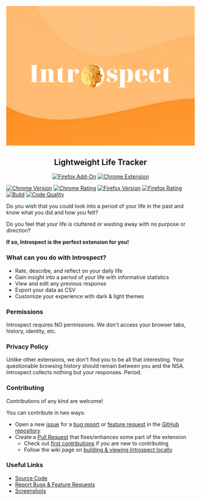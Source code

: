 <p align="center">
<img alt="Banner" src="https://raw.githubusercontent.com/YashTotale/introspect/main/static/banners/banner920.png">
</p>

<h2 align="center">Lightweight Life Tracker</h2>

<p align="center">
<a href="https://addons.mozilla.org/en-US/firefox/addon/introspect/"><img alt="Firefox Add-On" src="https://discourse-prod-uploads-81679984178418.s3.dualstack.us-west-2.amazonaws.com/original/3X/c/0/c03e12b8fae82e431eabaf0f6e250bfc78504182.png"></a>
<a href="https://chrome.google.com/webstore/detail/introspect/bbdoepdgmnjbcgmhgkfmnfcomjjoepcp"><img alt="Chrome Extension" src="https://storage.googleapis.com/chrome-gcs-uploader.appspot.com/image/WlD8wC6g8khYWPJUsQceQkhXSlv1/UV4C4ybeBTsZt43U4xis.png"></a>
</p>

<p>
<a href="https://chrome.google.com/webstore/detail/introspect/bbdoepdgmnjbcgmhgkfmnfcomjjoepcp"><img src="https://img.shields.io/chrome-web-store/v/bbdoepdgmnjbcgmhgkfmnfcomjjoepcp?logo=google-chrome&logoColor=FFFFFF&labelColor=000000&label=Version&style=flat-square" alt="Chrome Version"></a>
<a href="https://chrome.google.com/webstore/detail/introspect/bbdoepdgmnjbcgmhgkfmnfcomjjoepcp/reviews"><img src="https://img.shields.io/chrome-web-store/rating/bbdoepdgmnjbcgmhgkfmnfcomjjoepcp?logo=google-chrome&logoColor=FFFFFF&labelColor=000000&label=Rating&style=flat-square" alt="Chrome Rating"></a>
<a href="https://addons.mozilla.org/en-US/firefox/addon/introspect/"><img src="https://img.shields.io/amo/v/introspect?logo=firefox-browser&logoColor=FFFFFF&labelColor=000000&label=Version&style=flat-square" alt="Firefox Version"></a>
<a href="https://addons.mozilla.org/en-US/firefox/addon/introspect/"><img src="https://img.shields.io/amo/rating/introspect?logo=firefox-browser&logoColor=FFFFFF&labelColor=000000&label=Rating&style=flat-square" alt="Firefox Rating"></a>
<a href="https://github.com/YashTotale/introspect/actions?query=workflow%3A%22Node+CI%22"><img src="https://img.shields.io/github/workflow/status/YashTotale/introspect/Node%20CI?logo=github&logoColor=FFFFFF&labelColor=000000&label=Build&style=flat-square" alt="Build"></a>
<a href="https://lgtm.com/projects/g/YashTotale/introspect/context:javascript"><img src="https://img.shields.io/lgtm/grade/javascript/github/YashTotale/introspect?labelColor=000000&logo=lgtm&label=Code%20Quality&style=flat-square" alt="Code Quality"></a>
</p>

Do you wish that you could look into a period of your life in the past and know what you did and how you felt?

Do you feel that your life is cluttered or wasting away with no purpose or direction?

**If so, Introspect is the perfect extension for you!**

### What can you do with Introspect?

- Rate, describe, and reflect on your daily life
- Gain insight into a period of your life with informative statistics
- View and edit any previous response
- Export your data as CSV
- Customize your experience with dark & light themes

### Permissions

Introspect requires NO permissions. We don't access your browser tabs, history, identity, etc.

### Privacy Policy

Unlike other extensions, we don't find you to be all that interesting. Your questionable browsing history should remain between you and the NSA. Introspect collects nothing but your responses. Period.

### Contributing

Contributions of any kind are welcome!

You can contribute in two ways:

- Open a new [issue](https://github.com/YashTotale/introspect/issues) for a [bug report](https://github.com/YashTotale/introspect/issues/new?labels=bug&template=bug_report.md) or [feature request](https://github.com/YashTotale/introspect/issues/new?labels=enhancement&template=feature_request.md) in the [GitHub repository](https://github.com/YashTotale/introspect)
- Create a [Pull Request](https://github.com/YashTotale/introspect/pulls) that fixes/enhances some part of the extension
  - Check out [first contributions](https://github.com/firstcontributions/first-contributions) if you are new to contributing
  - Follow the wiki page on [building & viewing Introspect locally](https://github.com/YashTotale/introspect/wiki/Building-&-Viewing-Locally)

### Useful Links

- [Source Code](https://github.com/YashTotale/introspect)
- [Report Bugs & Feature Requests](https://github.com/YashTotale/introspect/issues/new/choose)
- [Screenshots](https://github.com/YashTotale/introspect/tree/main/static/screenshots)
